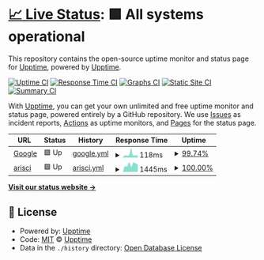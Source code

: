 # [📈 Live Status](https://demo.upptime.js.org): <!--live status--> **🟩 All systems operational**

This repository contains the open-source uptime monitor and status page for [Upptime](https://upptime.js.org), powered by [Upptime](https://github.com/upptime/upptime).

[![Uptime CI](https://github.com/qqq-tech/uptime/workflows/Uptime%20CI/badge.svg)](https://github.com/qqq-tech/uptime/actions?query=workflow%3A%22Uptime+CI%22)
[![Response Time CI](https://github.com/qqq-tech/uptime/workflows/Response%20Time%20CI/badge.svg)](https://github.com/qqq-tech/uptime/actions?query=workflow%3A%22Response+Time+CI%22)
[![Graphs CI](https://github.com/qqq-tech/uptime/workflows/Graphs%20CI/badge.svg)](https://github.com/qqq-tech/uptime/actions?query=workflow%3A%22Graphs+CI%22)
[![Static Site CI](https://github.com/qqq-tech/uptime/workflows/Static%20Site%20CI/badge.svg)](https://github.com/qqq-tech/uptime/actions?query=workflow%3A%22Static+Site+CI%22)
[![Summary CI](https://github.com/qqq-tech/uptime/workflows/Summary%20CI/badge.svg)](https://github.com/qqq-tech/uptime/actions?query=workflow%3A%22Summary+CI%22)

With [Upptime](https://upptime.js.org), you can get your own unlimited and free uptime monitor and status page, powered entirely by a GitHub repository. We use [Issues](https://github.com/upptime/upptime/issues) as incident reports, [Actions](https://github.com/qqq-tech/uptime/actions) as uptime monitors, and [Pages](https://demo.upptime.js.org) for the status page.

<!--start: status pages-->
<!-- This summary is generated by Upptime (https://github.com/upptime/upptime) -->
<!-- Do not edit this manually, your changes will be overwritten -->
<!-- prettier-ignore -->
| URL | Status | History | Response Time | Uptime |
| --- | ------ | ------- | ------------- | ------ |
| <img alt="" src="https://icons.duckduckgo.com/ip3/www.google.com.ico" height="13"> [Google](https://www.google.com) | 🟩 Up | [google.yml](https://github.com/qqq-tech/uptime/commits/HEAD/history/google.yml) | <details><summary><img alt="Response time graph" src="./graphs/google/response-time-week.png" height="20"> 118ms</summary><br><a href="https://qqq-tech.github.io/uptime/history/google"><img alt="Response time 105" src="https://img.shields.io/endpoint?url=https%3A%2F%2Fraw.githubusercontent.com%2Fqqq-tech%2Fuptime%2FHEAD%2Fapi%2Fgoogle%2Fresponse-time.json"></a><br><a href="https://qqq-tech.github.io/uptime/history/google"><img alt="24-hour response time 79" src="https://img.shields.io/endpoint?url=https%3A%2F%2Fraw.githubusercontent.com%2Fqqq-tech%2Fuptime%2FHEAD%2Fapi%2Fgoogle%2Fresponse-time-day.json"></a><br><a href="https://qqq-tech.github.io/uptime/history/google"><img alt="7-day response time 118" src="https://img.shields.io/endpoint?url=https%3A%2F%2Fraw.githubusercontent.com%2Fqqq-tech%2Fuptime%2FHEAD%2Fapi%2Fgoogle%2Fresponse-time-week.json"></a><br><a href="https://qqq-tech.github.io/uptime/history/google"><img alt="30-day response time 105" src="https://img.shields.io/endpoint?url=https%3A%2F%2Fraw.githubusercontent.com%2Fqqq-tech%2Fuptime%2FHEAD%2Fapi%2Fgoogle%2Fresponse-time-month.json"></a><br><a href="https://qqq-tech.github.io/uptime/history/google"><img alt="1-year response time 104" src="https://img.shields.io/endpoint?url=https%3A%2F%2Fraw.githubusercontent.com%2Fqqq-tech%2Fuptime%2FHEAD%2Fapi%2Fgoogle%2Fresponse-time-year.json"></a></details> | <details><summary><a href="https://qqq-tech.github.io/uptime/history/google">99.74%</a></summary><a href="https://qqq-tech.github.io/uptime/history/google"><img alt="All-time uptime 100.00%" src="https://img.shields.io/endpoint?url=https%3A%2F%2Fraw.githubusercontent.com%2Fqqq-tech%2Fuptime%2FHEAD%2Fapi%2Fgoogle%2Fuptime.json"></a><br><a href="https://qqq-tech.github.io/uptime/history/google"><img alt="24-hour uptime 100.00%" src="https://img.shields.io/endpoint?url=https%3A%2F%2Fraw.githubusercontent.com%2Fqqq-tech%2Fuptime%2FHEAD%2Fapi%2Fgoogle%2Fuptime-day.json"></a><br><a href="https://qqq-tech.github.io/uptime/history/google"><img alt="7-day uptime 99.74%" src="https://img.shields.io/endpoint?url=https%3A%2F%2Fraw.githubusercontent.com%2Fqqq-tech%2Fuptime%2FHEAD%2Fapi%2Fgoogle%2Fuptime-week.json"></a><br><a href="https://qqq-tech.github.io/uptime/history/google"><img alt="30-day uptime 99.94%" src="https://img.shields.io/endpoint?url=https%3A%2F%2Fraw.githubusercontent.com%2Fqqq-tech%2Fuptime%2FHEAD%2Fapi%2Fgoogle%2Fuptime-month.json"></a><br><a href="https://qqq-tech.github.io/uptime/history/google"><img alt="1-year uptime 100.00%" src="https://img.shields.io/endpoint?url=https%3A%2F%2Fraw.githubusercontent.com%2Fqqq-tech%2Fuptime%2FHEAD%2Fapi%2Fgoogle%2Fuptime-year.json"></a></details>
| <img alt="" src="https://icons.duckduckgo.com/ip3/scari.kr.ico" height="13"> [arisci](https://scari.kr) | 🟩 Up | [arisci.yml](https://github.com/qqq-tech/uptime/commits/HEAD/history/arisci.yml) | <details><summary><img alt="Response time graph" src="./graphs/arisci/response-time-week.png" height="20"> 1445ms</summary><br><a href="https://qqq-tech.github.io/uptime/history/arisci"><img alt="Response time 1247" src="https://img.shields.io/endpoint?url=https%3A%2F%2Fraw.githubusercontent.com%2Fqqq-tech%2Fuptime%2FHEAD%2Fapi%2Farisci%2Fresponse-time.json"></a><br><a href="https://qqq-tech.github.io/uptime/history/arisci"><img alt="24-hour response time 1508" src="https://img.shields.io/endpoint?url=https%3A%2F%2Fraw.githubusercontent.com%2Fqqq-tech%2Fuptime%2FHEAD%2Fapi%2Farisci%2Fresponse-time-day.json"></a><br><a href="https://qqq-tech.github.io/uptime/history/arisci"><img alt="7-day response time 1445" src="https://img.shields.io/endpoint?url=https%3A%2F%2Fraw.githubusercontent.com%2Fqqq-tech%2Fuptime%2FHEAD%2Fapi%2Farisci%2Fresponse-time-week.json"></a><br><a href="https://qqq-tech.github.io/uptime/history/arisci"><img alt="30-day response time 1261" src="https://img.shields.io/endpoint?url=https%3A%2F%2Fraw.githubusercontent.com%2Fqqq-tech%2Fuptime%2FHEAD%2Fapi%2Farisci%2Fresponse-time-month.json"></a><br><a href="https://qqq-tech.github.io/uptime/history/arisci"><img alt="1-year response time 1280" src="https://img.shields.io/endpoint?url=https%3A%2F%2Fraw.githubusercontent.com%2Fqqq-tech%2Fuptime%2FHEAD%2Fapi%2Farisci%2Fresponse-time-year.json"></a></details> | <details><summary><a href="https://qqq-tech.github.io/uptime/history/arisci">100.00%</a></summary><a href="https://qqq-tech.github.io/uptime/history/arisci"><img alt="All-time uptime 99.99%" src="https://img.shields.io/endpoint?url=https%3A%2F%2Fraw.githubusercontent.com%2Fqqq-tech%2Fuptime%2FHEAD%2Fapi%2Farisci%2Fuptime.json"></a><br><a href="https://qqq-tech.github.io/uptime/history/arisci"><img alt="24-hour uptime 100.00%" src="https://img.shields.io/endpoint?url=https%3A%2F%2Fraw.githubusercontent.com%2Fqqq-tech%2Fuptime%2FHEAD%2Fapi%2Farisci%2Fuptime-day.json"></a><br><a href="https://qqq-tech.github.io/uptime/history/arisci"><img alt="7-day uptime 100.00%" src="https://img.shields.io/endpoint?url=https%3A%2F%2Fraw.githubusercontent.com%2Fqqq-tech%2Fuptime%2FHEAD%2Fapi%2Farisci%2Fuptime-week.json"></a><br><a href="https://qqq-tech.github.io/uptime/history/arisci"><img alt="30-day uptime 100.00%" src="https://img.shields.io/endpoint?url=https%3A%2F%2Fraw.githubusercontent.com%2Fqqq-tech%2Fuptime%2FHEAD%2Fapi%2Farisci%2Fuptime-month.json"></a><br><a href="https://qqq-tech.github.io/uptime/history/arisci"><img alt="1-year uptime 99.99%" src="https://img.shields.io/endpoint?url=https%3A%2F%2Fraw.githubusercontent.com%2Fqqq-tech%2Fuptime%2FHEAD%2Fapi%2Farisci%2Fuptime-year.json"></a></details>

<!--end: status pages-->

[**Visit our status website →**](https://qqq-tech.github.io/uptime/)

## 📄 License

- Powered by: [Upptime](https://github.com/upptime/upptime)
- Code: [MIT](./LICENSE) © [Upptime](https://upptime.js.org)
- Data in the `./history` directory: [Open Database License](https://opendatacommons.org/licenses/odbl/1-0/)
